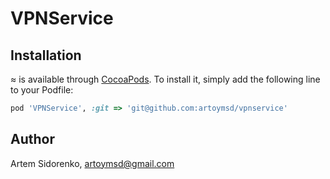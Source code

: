 # VPNService

## Installation

≈ is available through [CocoaPods](https://cocoapods.org). To install
it, simply add the following line to your Podfile:

```ruby
pod 'VPNService', :git => 'git@github.com:artoymsd/vpnservice'
```

## Author

Artem Sidorenko, artoymsd@gmail.com
